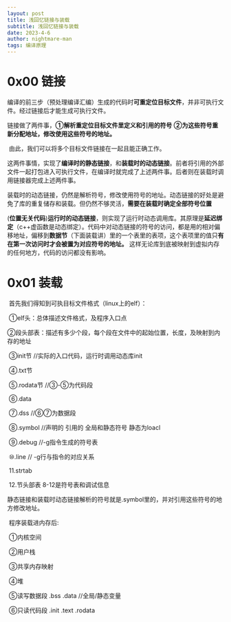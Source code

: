 ```yaml
---
layout: post
title: 浅回忆链接与装载
subtitle: 浅回忆链接与装载
date: 2023-4-6
author: nightmare-man
tags: 编译原理
---
```


# 0x00 链接

​	编译的前三步（预处理编译汇编）生成的代码时**可重定位目标文件**，并非可执行文件。经过链接后才能生成可执行文件。

​	链接做了两件事，**①解析重定位目标文件里定义和引用的符号** **②为这些符号重新分配地址，修改使用这些符号的地址。**

​	由此，我们可以将多个目标文件链接在一起且能正确工作。

​	这两件事情，实现了**编译时的静态链接**，和**装载时的动态链接**。前者将引用的外部文件一起打包进入可执行文件，在编译时就完成了上述两件事。后者则在装载时调用链接器完成上述两件事。

​	装载时的动态链接，仍然是解析符号，修改使用符号的地址。动态链接的好处是避免了库的重复储存和装载。但仍然不够灵活，**需要在装载时确定全部符号位置**

​	(**位置无关代码**)**运行时的动态链接**，则实现了运行时动态调用库。其原理是**延迟绑定**（c++虚函数是动态绑定）。代码中对动态链接的符号的访问，都是用的相对偏移地址，偏移到**数据节**（下面装载讲）里的一个表里的表项，这个表项里的值只**有在第一次访问时才会被置为对应符号的地址。** 这样无论库到底被映射到虚拟内存的任何地方，代码的访问都没有影响。

# 0x01 装载

​	首先我们得知到可执目标文件格式（linux上的elf）：

​	①elf头：总体描述文件格式，及程序入口点

​	②段头部表：描述有多少个段，每个段在文件中的起始位置，长度，及映射到内存的地址

​	③init节 //实际的入口代码，运行时调用动态库init

​	④.txt节

​	⑤.rodata节  //③-⑤为代码段

​	⑥.data 

​	⑦.dss     //⑥⑦为数据段

​	⑧.symbol //声明的 引用的 全局和静态符号  静态为loacl 

​	⑨.debug //-g指令生成的符号表

​	⑩.line    // -g行与指令的对应关系

​	11.strtab

​	12.节头部表 8-12是符号表和调试信息

​	静态链接和装载时动态链接解析的符号就是.symbol里的，并对引用这些符号的地方修改地址。

​	程序装载进内存后:

​	①内核空间

​	②用户栈

​	③共享内存映射

​	④堆

​	⑤读写数据段 .bss .data //全局/静态变量 

​	⑥只读代码段 .init .text .rodata

​	